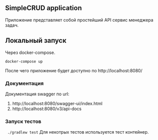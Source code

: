 ## SimpleCRUD application

Приложение представляет собой простейший API сервис менеджера задач.

## Локальный запуск
Через docker-compose.

```
docker-compose up
```

После чего приложение будет доступно по http://localhost:8080/

### Документация
Документация swagger по url:
1) http://localhost:8080/swagger-ui/index.html
2) http://localhost:8080/v3/api-docs

### Запуск тестов
``` ./gradlew test```
Для некотрых тестов используется тест контейнер.
